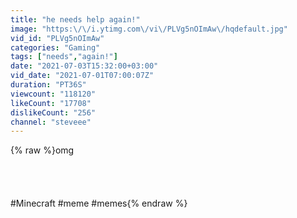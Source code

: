 ```yaml
---
title: "he needs help again!"
image: "https:\/\/i.ytimg.com\/vi\/PLVg5nOImAw\/hqdefault.jpg"
vid_id: "PLVg5nOImAw"
categories: "Gaming"
tags: ["needs","again!"]
date: "2021-07-03T15:32:00+03:00"
vid_date: "2021-07-01T07:00:07Z"
duration: "PT36S"
viewcount: "118120"
likeCount: "17708"
dislikeCount: "256"
channel: "steveee"
---
```

{% raw %}omg<br /><br /><br /><br /><br />#Minecraft​ #meme​ #memes{% endraw %}
